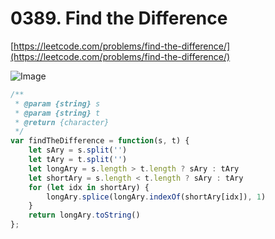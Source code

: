 # 0389. Find the Difference

[https://leetcode.com/problems/find-the-difference/](https://leetcode.com/problems/find-the-difference/)

![Image](https://i.imgur.com/P68aW7r.png)

```javascript
/**
 * @param {string} s
 * @param {string} t
 * @return {character}
 */
var findTheDifference = function(s, t) {
    let sAry = s.split('')
    let tAry = t.split('')
    let longAry = s.length > t.length ? sAry : tAry
    let shortAry = s.length < t.length ? sAry : tAry
    for (let idx in shortAry) {
        longAry.splice(longAry.indexOf(shortAry[idx]), 1)
    }
    return longAry.toString()
};
```
